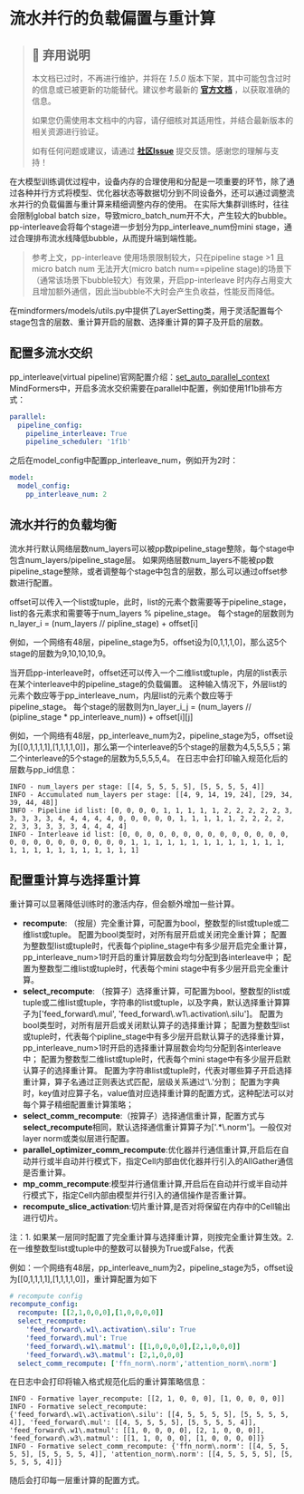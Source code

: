 # 流水并行的负载偏置与重计算

> ## 🚨 弃用说明
>
> 本文档已过时，不再进行维护，并将在 *1.5.0* 版本下架，其中可能包含过时的信息或已被更新的功能替代。建议参考最新的 **[官方文档](https://www.mindspore.cn/mindformers/docs/zh-CN/dev/index.html)** ，以获取准确的信息。
>
> 如果您仍需使用本文档中的内容，请仔细核对其适用性，并结合最新版本的相关资源进行验证。
>
> 如有任何问题或建议，请通过 **[社区Issue](https://gitee.com/mindspore/mindformers/issues/new)** 提交反馈。感谢您的理解与支持！

在大模型训练调优过程中，设备内存的合理使用和分配是一项重要的环节，除了通过各种并行方式将模型、优化器状态等数据切分到不同设备外，还可以通过调整流水并行的负载偏置与重计算来精细调整内存的使用。
在实际大集群训练时，往往会限制global batch size，导致micro_batch_num开不大，产生较大的bubble。pp-interleave会将每个stage进一步划分为pp_interleave_num份mini stage，通过合理排布流水线降低bubble，从而提升端到端性能。

> 参考上文，pp-interleave 使用场景限制较大，只在pipeline stage >1 且micro batch num 无法开大(micro batch num==pipeline stage)的场景下（通常该场景下bubble较大）有效果，开启pp-interleave 时内存占用变大且增加额外通信，因此当bubble不大时会产生负收益，性能反而降低。

在mindformers/models/utils.py中提供了LayerSetting类，用于灵活配置每个stage包含的层数、重计算开启的层数、选择重计算的算子及开启的层数。

## 配置多流水交织

pp_interleave(virtual pipeline)官网配置介绍：[set_auto_parallel_context](https://www.mindspore.cn/docs/zh-CN/master/api_python/mindspore/mindspore.set_auto_parallel_context.html?highlight=pipeline_interleave)
MindFormers中，开启多流水交织需要在parallel中配置，例如使用1f1b排布方式：

```yaml
parallel:
  pipeline_config:
    pipeline_interleave: True
    pipeline_scheduler: '1f1b'
```

之后在model_config中配置pp_interleave_num，例如开为2时：

```yaml
model:
  model_config:
    pp_interleave_num: 2
```

## 流水并行的负载均衡

流水并行默认网络层数num_layers可以被pp数pipeline_stage整除，每个stage中包含num_layers/pipeline_stage层。
如果网络层数num_layers不能被pp数pipeline_stage整除，或者调整每个stage中包含的层数，那么可以通过offset参数进行配置。

offset可以传入一个list或tuple，此时，list的元素个数需要等于pipeline_stage，list的各元素求和需要等于num_layers % pipeline_stage。
每个stage的层数则为n_layer_i = (num_layers // pipline_stage) + offset[i]

例如，一个网络有48层，pipeline_stage为5，offset设为[0,1,1,1,0]，那么这5个stage的层数为9,10,10,10,9。

当开启pp-interleave时，offset还可以传入一个二维list或tuple，内层的list表示在某个interleave中的pipeline_stage的负载偏置。
这种输入情况下，外层list的元素个数应等于pp_interleave_num，内层list的元素个数应等于pipeline_stage。
每个stage的层数则为n_layer_i_j = (num_layers // (pipline_stage * pp_interleave_num)) + offset[i][j]

例如，一个网络有48层，pp_interleave_num为2，pipeline_stage为5，offset设为[[0,1,1,1,1],[1,1,1,1,0]]，那么第一个interleave的5个stage的层数为4,5,5,5,5；第二个interleave的5个stage的层数为5,5,5,5,4。
在日志中会打印输入规范化后的层数与pp_id信息：

```log
INFO - num_layers per stage: [[4, 5, 5, 5, 5], [5, 5, 5, 5, 4]]
INFO - Accumulated num_layers per stage: [[4, 9, 14, 19, 24], [29, 34, 39, 44, 48]]
INFO - Pipeline id list: [0, 0, 0, 0, 1, 1, 1, 1, 1, 2, 2, 2, 2, 2, 3, 3, 3, 3, 3, 4, 4, 4, 4, 4, 0, 0, 0, 0, 0, 1, 1, 1, 1, 1, 2, 2, 2, 2, 2, 3, 3, 3, 3, 3, 4, 4, 4, 4]
INFO - Interleave id list: [0, 0, 0, 0, 0, 0, 0, 0, 0, 0, 0, 0, 0, 0, 0, 0, 0, 0, 0, 0, 0, 0, 0, 0, 1, 1, 1, 1, 1, 1, 1, 1, 1, 1, 1, 1, 1, 1, 1, 1, 1, 1, 1, 1, 1, 1, 1, 1]
```

## 配置重计算与选择重计算

重计算可以显著降低训练时的激活内存，但会额外增加一些计算。

- **recompute**: （按层）完全重计算，可配置为bool，整数型的list或tuple或二维list或tuple。
    配置为bool类型时，对所有层开启或关闭完全重计算；
    配置为整数型list或tuple时，代表每个pipline_stage中有多少层开启完全重计算，pp_interleave_num>1时开启的重计算层数会均匀分配到各interleave中；
    配置为整数型二维list或tuple时，代表每个mini stage中有多少层开启完全重计算。
- **select_recompute**: （按算子）选择重计算，可配置为bool，整数型的list或tuple或二维list或tuple，字符串的list或tuple，以及字典，默认选择重计算算子为['feed_forward\\.mul', 'feed_forward\\.w1\\.activation\\.silu']。
    配置为bool类型时，对所有层开启或关闭默认算子的选择重计算；
    配置为整数型list或tuple时，代表每个pipline_stage中有多少层开启默认算子的选择重计算，pp_interleave_num>1时开启的选择重计算层数会均匀分配到各interleave中；
    配置为整数型二维list或tuple时，代表每个mini stage中有多少层开启默认算子的选择重计算。
    配置为字符串list或tuple时，代表对哪些算子开启选择重计算，算子名通过正则表达式匹配，层级关系通过'\\.'分割；
    配置为字典时，key值对应算子名，value值对应选择重计算的配置方式，这种配法可以对每个算子精细配置重计算策略；
- **select_comm_recompute**:（按算子）选择通信重计算，配置方式与**select_recompute**相同，默认选择通信重计算算子为['.*\\.norm']。一般仅对layer norm或类似层进行配置。
- **parallel_optimizer_comm_recompute**:优化器并行通信重计算,开启后在自动并行或半自动并行模式下，指定Cell内部由优化器并行引入的AllGather通信是否重计算。
- **mp_comm_recompute**:模型并行通信重计算,开启后在自动并行或半自动并行模式下，指定Cell内部由模型并行引入的通信操作是否重计算。
- **recompute_slice_activation**:切片重计算,是否对将保留在内存中的Cell输出进行切片。

注：1. 如果某一层同时配置了完全重计算与选择重计算，则按完全重计算生效。2. 在一维整数型list或tuple中的整数可以替换为True或False，代表

例如：一个网络有48层，pp_interleave_num为2，pipeline_stage为5，offset设为[[0,1,1,1,1],[1,1,1,1,0]]，重计算配置为如下

```yaml
# recompute config
recompute_config:
  recompute: [[2,1,0,0,0],[1,0,0,0,0]]
  select_recompute:
    'feed_forward\.w1\.activation\.silu': True
    'feed_forward\.mul': True
    'feed_forward\.w1\.matmul': [[1,0,0,0,0],[2,1,0,0,0]]
    'feed_forward\.w3\.matmul': [2,1,0,0,0]
  select_comm_recompute: ['ffn_norm\.norm','attention_norm\.norm']
```

在日志中会打印将输入格式规范化后的重计算策略信息：

```log
INFO - Formative layer_recompute: [[2, 1, 0, 0, 0], [1, 0, 0, 0, 0]]
INFO - Formative select_recompute: {'feed_forward\.w1\.activation\.silu': [[4, 5, 5, 5, 5], [5, 5, 5, 5, 4]], 'feed_forward\.mul': [[4, 5, 5, 5, 5], [5, 5, 5, 5, 4]], 'feed_forward\.w1\.matmul': [[1, 0, 0, 0, 0], [2, 1, 0, 0, 0]], 'feed_forward\.w3\.matmul': [[1, 1, 0, 0, 0], [1, 0, 0, 0, 0]]}
INFO - Formative select_comm_recompute: {'ffn_norm\.norm': [[4, 5, 5, 5, 5], [5, 5, 5, 5, 4]], 'attention_norm\.norm': [[4, 5, 5, 5, 5], [5, 5, 5, 5, 4]]}
```

随后会打印每一层重计算的配置方式。